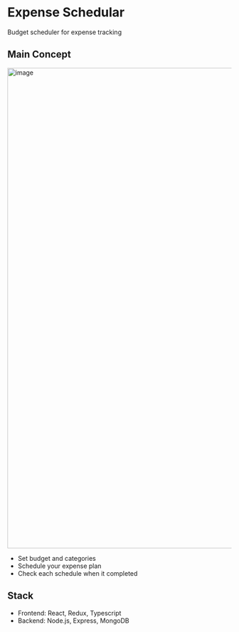# Expense Schedular
Budget scheduler for expense tracking

## Main Concept
<img width="1080" alt="image" src="https://user-images.githubusercontent.com/82319291/213055374-c6189d1d-086a-4f3d-97ae-20b638c573a1.png">


- Set budget and categories
- Schedule your expense plan
- Check each schedule when it completed

## Stack
- Frontend: React, Redux, Typescript
- Backend: Node.js, Express, MongoDB
